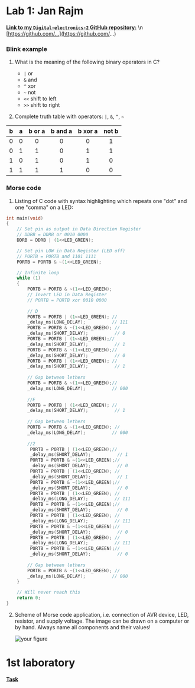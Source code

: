 # Lab 1: Jan Rajm

   [**Link to my `Digital-electronics-2` GitHub repository:**](https://github.com/xrajmj00/Digital-electronics-2/blob/main/Labs/README.md) \n
   [https://github.com/...](https://github.com/...)


### Blink example

1. What is the meaning of the following binary operators in C?
   * `|` or
   * `&` and
   * `^` xor
   * `~` not 
   * `<<` shift to left
   * `>>` shift to right

2. Complete truth table with operators: `|`, `&`, `^`, `~`

| **b** | **a** |**b or a** | **b and a** | **b xor a** | **not b** |
| :-: | :-: | :-: | :-: | :-: | :-: |
| 0 | 0 | 0 | 0 | 0 | 1 |
| 0 | 1 | 1 | 0 | 1 | 1 |
| 1 | 0 | 1 | 0 | 1 | 0 |
| 1 | 1 | 1 | 1 | 0 | 0 |


### Morse code

1. Listing of C code with syntax highlighting which repeats one "dot" and one "comma" on a LED:

```c
int main(void)
{
    // Set pin as output in Data Direction Register
    // DDRB = DDRB or 0010 0000
    DDRB = DDRB | (1<<LED_GREEN);

    // Set pin LOW in Data Register (LED off)
    // PORTB = PORTB and 1101 1111
    PORTB = PORTB & ~(1<<LED_GREEN);

    // Infinite loop
    while (1)
    {
        PORTB = PORTB & ~(1<<LED_GREEN);
        // Invert LED in Data Register
        // PORTB = PORTB xor 0010 0000
        
        // D
        PORTB = PORTB | (1<<LED_GREEN); //
        _delay_ms(LONG_DELAY);          // 111
        PORTB = PORTB & ~(1<<LED_GREEN); //
        _delay_ms(SHORT_DELAY);          // 0
        PORTB = PORTB | (1<<LED_GREEN);//
        _delay_ms(SHORT_DELAY);          // 1
        PORTB = PORTB & ~(1<<LED_GREEN);//
        _delay_ms(SHORT_DELAY);          // 0
        PORTB = PORTB | (1<<LED_GREEN); //
        _delay_ms(SHORT_DELAY);          // 1
        
        // Gap between lethers
        PORTB = PORTB & ~(1<<LED_GREEN);//
        _delay_ms(LONG_DELAY);          // 000
        
        //E
        PORTB = PORTB | (1<<LED_GREEN); //
        _delay_ms(SHORT_DELAY);          // 1
        
        // Gap between lethers
        PORTB = PORTB & ~(1<<LED_GREEN); //
        _delay_ms(LONG_DELAY);          // 000
        
        //2
         PORTB = PORTB | (1<<LED_GREEN);//
         _delay_ms(SHORT_DELAY);          // 1
         PORTB = PORTB & ~(1<<LED_GREEN);//
         _delay_ms(SHORT_DELAY);          // 0
         PORTB = PORTB | (1<<LED_GREEN); //
         _delay_ms(SHORT_DELAY);          // 1
         PORTB = PORTB & ~(1<<LED_GREEN);//
         _delay_ms(SHORT_DELAY);          // 0
         PORTB = PORTB | (1<<LED_GREEN); //
         _delay_ms(LONG_DELAY);          // 111
         PORTB = PORTB & ~(1<<LED_GREEN);//
         _delay_ms(SHORT_DELAY);          // 0
         PORTB = PORTB | (1<<LED_GREEN); //
         _delay_ms(LONG_DELAY);          // 111
         PORTB = PORTB & ~(1<<LED_GREEN);//
         _delay_ms(SHORT_DELAY);          // 0
         PORTB = PORTB | (1<<LED_GREEN); //
         _delay_ms(LONG_DELAY);          // 111
         PORTB = PORTB & ~(1<<LED_GREEN);//
         _delay_ms(SHORT_DELAY);          // 0
      
        // Gap between lethers
        PORTB = PORTB & ~(1<<LED_GREEN); //
        _delay_ms(LONG_DELAY);          // 000
    }

    // Will never reach this
    return 0;
}
```


2. Scheme of Morse code application, i.e. connection of AVR device, LED, resistor, and supply voltage. The image can be drawn on a computer or by hand. Always name all components and their values!

   ![your figure]()


# 1st laboratory 
[**Task**](https://github.com/tomas-fryza/Digital-electronics-2/tree/master/Labs/01-tools)

 

